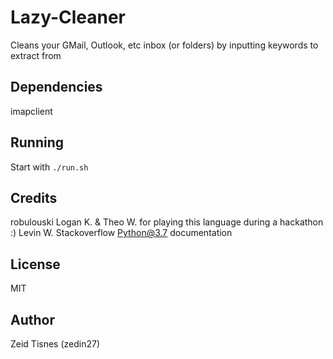 # Lazy-Cleaner
Cleans your GMail, Outlook, etc inbox (or folders) by inputting keywords to extract from

## Dependencies

imapclient

## Running

Start with `./run.sh`

## Credits

robulouski
Logan K. & Theo W. for playing this language during a hackathon :)
Levin W.
Stackoverflow
Python@3.7 documentation

## License

MIT

## Author

Zeid Tisnes (zedin27)
